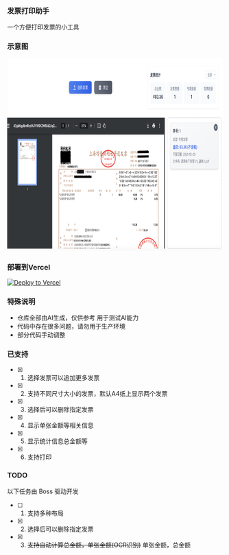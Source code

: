 ### 发票打印助手
一个方便打印发票的小工具

### 示意图
<img src="https://github.com/EnjoyWT/invoice-pdf-printer/blob/main/public/0.2.0.png" width="889" height="448">

### 部署到Vercel
[![Deploy to Vercel](https://vercel.com/button)](https://vercel.com/import/project?template=https://github.com/EnjoyWT/invoice-pdf-printer)


### 特殊说明
- 仓库全部由AI生成，仅供参考 用于测试AI能力
- 代码中存在很多问题，请勿用于生产环境
- 部分代码手动调整
### 已支持
- [x] 1. 选择发票可以追加更多发票
- [x] 2. 支持不同尺寸大小的发票，默认A4纸上显示两个发票
- [x] 3. 选择后可以删除指定发票
- [x] 4. 显示单张金额等相关信息
- [x] 5. 显示统计信息总金额等
- [x] 6. 支持打印

### TODO
 以下任务由 Boss 驱动开发
- [ ] 1. 支持多种布局
- [x] 2. 选择后可以删除指定发票
- [x] 3. ~~支持自动计算总金额，单张金额(OCR识别)~~ 单张金额，总金额
